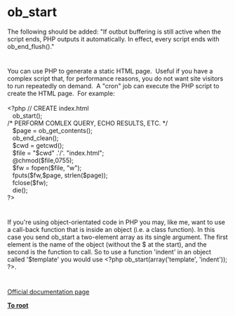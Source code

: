 # ob_start




<div class="phpcode"><span class="html">
The following should be added: &quot;If outbut buffering is still active when the script ends, PHP outputs it automatically. In effect, every script ends with ob_end_flush().&quot;</span>
</div>
  

#


<div class="phpcode"><span class="html">
You can use PHP to generate a static HTML page.&#xA0; Useful if you have a complex script that, for performance reasons, you do not want site visitors to run repeatedly on demand.&#xA0; A &quot;cron&quot; job can execute the PHP script to create the HTML page.&#xA0; For example:<br><br><span class="default">&lt;?php </span><span class="comment">// CREATE index.html<br>&#xA0;&#xA0; </span><span class="default">ob_start</span><span class="keyword">();<br></span><span class="comment">/* PERFORM COMLEX QUERY, ECHO RESULTS, ETC. */<br>&#xA0;&#xA0; </span><span class="default">$page </span><span class="keyword">= </span><span class="default">ob_get_contents</span><span class="keyword">();<br>&#xA0;&#xA0; </span><span class="default">ob_end_clean</span><span class="keyword">();<br>&#xA0;&#xA0; </span><span class="default">$cwd </span><span class="keyword">= </span><span class="default">getcwd</span><span class="keyword">();<br>&#xA0;&#xA0; </span><span class="default">$file </span><span class="keyword">= </span><span class="string">&quot;</span><span class="default">$cwd</span><span class="string">&quot; </span><span class="keyword">.</span><span class="string">&apos;/&apos;</span><span class="keyword">. </span><span class="string">&quot;index.html&quot;</span><span class="keyword">;<br>&#xA0;&#xA0; @</span><span class="default">chmod</span><span class="keyword">(</span><span class="default">$file</span><span class="keyword">,</span><span class="default">0755</span><span class="keyword">);<br>&#xA0;&#xA0; </span><span class="default">$fw </span><span class="keyword">= </span><span class="default">fopen</span><span class="keyword">(</span><span class="default">$file</span><span class="keyword">, </span><span class="string">&quot;w&quot;</span><span class="keyword">);<br>&#xA0;&#xA0; </span><span class="default">fputs</span><span class="keyword">(</span><span class="default">$fw</span><span class="keyword">,</span><span class="default">$page</span><span class="keyword">, </span><span class="default">strlen</span><span class="keyword">(</span><span class="default">$page</span><span class="keyword">));<br>&#xA0;&#xA0; </span><span class="default">fclose</span><span class="keyword">(</span><span class="default">$fw</span><span class="keyword">);<br>&#xA0;&#xA0; die();<br></span><span class="default">?&gt;</span>
</span>
</div>
  

#


<div class="phpcode"><span class="html">
If you&apos;re using object-orientated code in PHP you may, like me, want to use a call-back function that is inside an object (i.e. a class function). In this case you send ob_start a two-element array as its single argument. The first element is the name of the object (without the $ at the start), and the second is the function to call. So to use a function &apos;indent&apos; in an object called &apos;$template&apos; you would use <span class="default">&lt;?php ob_start</span><span class="keyword">(array(</span><span class="string">&apos;template&apos;</span><span class="keyword">, </span><span class="string">&apos;indent&apos;</span><span class="keyword">)); </span><span class="default">?&gt;</span>.</span>
</div>
  

#

[Official documentation page](https://www.php.net/manual/en/function.ob-start.php)

**[To root](/README.md)**